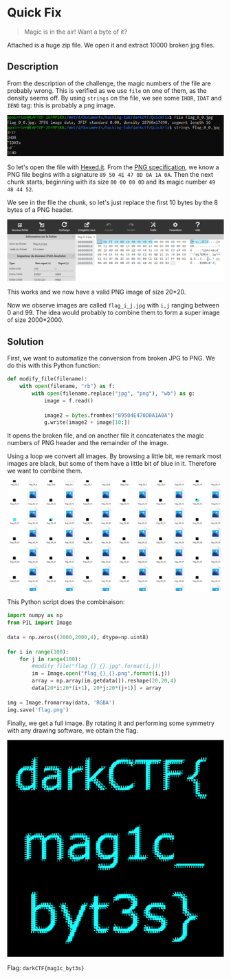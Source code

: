 # Quick Fix

> Magic is in the air! Want a byte of it?

Attached is a huge zip file. We open it and extract 10000 broken jpg files.

## Description

From the description of the challenge, the magic numbers of the file are probably wrong. This is verified as we use `file` on one of them, as the density seems off. By using `strings` on the file, we see some `IHDR`, `IDAT` and `IEND` tag: this is probably a png image.

![filestrings](../images/quickfix_console.png)

So let's open the file with [Hexed.it](https://hexed.it/). From the [PNG specification](https://www.w3.org/TR/PNG/#5PNG-file-signature), we know a PNG file begins with a signature `89 50 4E 47 0D 0A 1A 0A`. Then the next chunk starts, beginning with its size `00 00 00 0D` and its magic number `49 48 44 52`.

We see in the file the chunk, so let's just replace the first 10 bytes by the 8 bytes of a PNG header. 

![hexedit](../images/quickfix_hexedit.png)

This works and we now have a valid PNG image of size 20*20.

Now we observe images are called `flag_i_j.jpg` with `i,j` ranging between 0 and 99. The idea would probably to combine them to form a super image of size 2000*2000.

## Solution

First, we want to automatize the conversion from broken JPG to PNG. We do this with this Python function:

```python
def modify_file(filename):
    with open(filename, "rb") as f:
        with open(filename.replace("jpg", "png"), "wb") as g:
            image = f.read()
            
            image2 = bytes.fromhex("89504E470D0A1A0A")
            g.write(image2 + image[10:])
```

It opens the broken file, and on another file it concatenates the magic numbers of PNG header and the remainder of the image.

Using a loop we convert all images. By browsing a little bit, we remark most images are black, but some of them have a little bit of blue in it. Therefore we want to combine them.

![explorer](../images/quickfix_explorer.png)

This Python script does the combinaison:

```python
import numpy as np
from PIL import Image

data = np.zeros((2000,2000,4), dtype=np.uint8)

for i in range(100):
    for j in range(100):
        #modify_file("flag_{}_{}.jpg".format(i,j))
        im = Image.open("flag_{}_{}.png".format(i,j))
        array = np.array(im.getdata()).reshape(20,20,4)
        data[20*i:20*(i+1), 20*j:20*(j+1)] = array

img = Image.fromarray(data, 'RGBA')
img.save('flag.png')
```

Finally, we get a full image. By rotating it and performing some symmetry with any drawing software, we obtain the flag.

![flag](../images/quickfix_flag.png)

Flag: `darkCTF{mag1c_byt3s}`